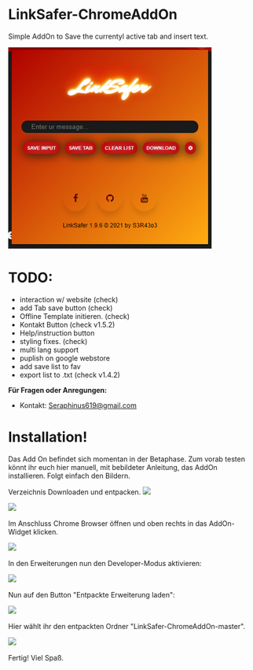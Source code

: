 # LinkSafer-ChromeAddOn
Simple AddOn to Save the currentyl active tab and insert text.


![](https://github.com/sera619/LinkSafer-ChromeAddOn/blob/main/LinkSafer_2.png)


# TODO:
- interaction w/ website (check)
- add Tab save button (check)
- Offline Template initieren. (check)
- Kontakt Button (check v1.5.2)
- Help/instruction button 
- styling fixes.  (check)
- multi lang support
- puplish on google webstore
- add save list to fav
- export list to .txt (check v1.4.2)

**Für Fragen oder Anregungen:**
- Kontakt: Seraphinus619@gmail.com

# Installation!
Das Add On befindet sich momentan in der Betaphase. Zum vorab testen könnt ihr euch hier manuell, mit bebildeter Anleitung,
das AddOn installieren. Folgt einfach den Bildern.


Verzeichnis Downloaden und entpacken.
![](https://user-images.githubusercontent.com/67480273/122171649-41341480-ce80-11eb-8086-15b1a567d489.png)

![](https://user-images.githubusercontent.com/67480273/122171691-4b561300-ce80-11eb-935d-c858aea38a97.png)


Im Anschluss Chrome Browser öffnen und oben rechts in das AddOn-Widget klicken.

![](https://user-images.githubusercontent.com/67480273/122172347-f5ce3600-ce80-11eb-8d0b-7ac68c121548.png)

In den Erweiterungen nun den Developer-Modus aktivieren:

![](https://user-images.githubusercontent.com/67480273/122172463-0da5ba00-ce81-11eb-90c9-986307c2f61c.png)

Nun auf den Button "Entpackte Erweiterung laden":

![](https://user-images.githubusercontent.com/67480273/122172582-2f9f3c80-ce81-11eb-8bd8-4ddc3177144c.png)

Hier wählt ihr den entpackten Ordner "LinkSafer-ChromeAddOn-master". 

![](https://user-images.githubusercontent.com/67480273/122173010-99b7e180-ce81-11eb-92a2-6aa631aa6c41.png)

Fertig! 
Viel Spaß.




